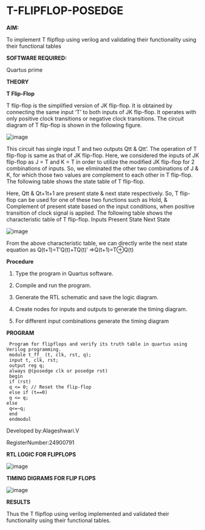 # T-FLIPFLOP-POSEDGE

**AIM:**

To implement  T flipflop using verilog and validating their functionality using their functional tables

**SOFTWARE REQUIRED:**

Quartus prime

**THEORY**

**T Flip-Flop**

T flip-flop is the simplified version of JK flip-flop. It is obtained by connecting the same input ‘T’ to both inputs of JK flip-flop. It operates with only positive clock transitions or negative clock transitions. The circuit diagram of T flip-flop is shown in the following figure.

![image](https://github.com/naavaneetha/T-FLIPFLOP-POSEDGE/assets/154305477/458a68fe-2d08-4a9d-ac4f-7ae0480ce0bd)

 
This circuit has single input T and two outputs Qtt & Qtt’. The operation of T flip-flop is same as that of JK flip-flop. Here, we considered the inputs of JK flip-flop as J = T and K = T in order to utilize the modified JK flip-flop for 2 combinations of inputs. So, we eliminated the other two combinations of J & K, for which those two values are complement to each other in T flip-flop. The following table shows the state table of T flip-flop.

Here, Qtt & Qt+1t+1 are present state & next state respectively. So, T flip-flop can be used for one of these two functions such as Hold, & Complement of present state based on the input conditions, when positive transition of clock signal is applied. The following table shows the characteristic table of T flip-flop. Inputs Present State Next State

![image](https://github.com/naavaneetha/T-FLIPFLOP-POSEDGE/assets/154305477/cdd7fb32-539f-4b66-bb8d-f305a153c886)

 
From the above characteristic table, we can directly write the next state equation as Q(t+1)=T′Q(t)+TQ(t)′ ⇒Q(t+1)=T⊕Q(t)

**Procedure**

 1. Type the program in Quartus software.

 2. Compile and run the program.

 3. Generate the RTL schematic and save the logic diagram.

 4. Create nodes for inputs and outputs to generate the timing diagram.

 5. For different input combinations generate the timing diagram


**PROGRAM**

```
 Program for flipflops and verify its truth table in quartus using Verilog programming.
 module t_ff_ (t, clk, rst, q);
 input t, clk, rst;
 output reg q;
 always @(posedge clk or posedge rst)
 begin
 if (rst)
 q <= 0; // Reset the flip-flop
 else if (t==0)
 q <= q;
else
 q<=~q;
 end
 endmodul
```

 Developed by:Alageshwari.V
 
 RegisterNumber:24900791

**RTL LOGIC FOR FLIPFLOPS**

![image](https://github.com/user-attachments/assets/bdc39786-63f9-4c37-976d-8f4073a422a0)


**TIMING DIGRAMS FOR FLIP FLOPS**

![image](https://github.com/user-attachments/assets/86807723-6cdc-49e2-b735-f70026996ed6)


**RESULTS**

 Thus the T flipflop using verilog implemented and validated their functionality using
 their functional tables.
